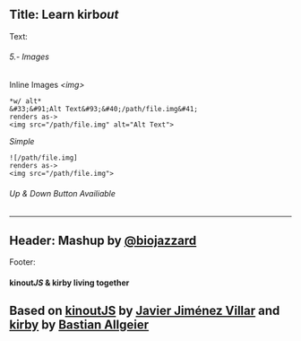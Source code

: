 Title: Learn kirb*out*
----
Text:
###### 5.- Images
Inline Images *&lt;img&gt;*
```
*w/ alt*
&#33;&#91;Alt Text&#93;&#40;/path/file.img&#41;
renders as->
<img src="/path/file.img" alt="Alt Text">
```
*Simple*
```
![/path/file.img]
renders as->
<img src="/path/file.img">
```
###### *Up* & *Down* Button Availiable
----
Header:
Mashup by [@biojazzard](https://github.com/biojazzard)
----
Footer:
#### kinout*JS* & kirby living together
Based on [kinoutJS](https://github.com/soyjavi/Kinout) by [Javier Jiménez Villar](https://github.com/soyjavi) and [kirby](https://github.com/bastianallgeier/kirbycms) by [Bastian Allgeier](https://github.com/bastianallgeier)
----
